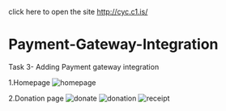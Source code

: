click here to open the site http://cyc.c1.is/


# Payment-Gateway-Integration
Task 3- Adding Payment gateway integration

1.Homepage
![homepage](https://user-images.githubusercontent.com/68149009/129959624-d8c1e610-631a-4067-a623-386af9116f4f.png)

2.Donation page 
![donate](https://user-images.githubusercontent.com/68149009/129959784-920036b3-3daf-4756-b07c-4a0ae891aa7e.png)
![donation](https://user-images.githubusercontent.com/68149009/129959890-fa392031-cf29-45ba-98e8-34aa7bb0f78c.png)
![receipt](https://user-images.githubusercontent.com/68149009/129959927-b4cc3e3c-d5ec-48d2-a702-fd4de090f35d.png)

